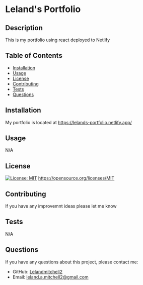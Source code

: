 # Leland's Portfolio

  ## Description
  This is my portfolio using react deployed to Netlify

  ## Table of Contents
  * [Installation](#installation)
  * [Usage](#usage)
  * [License](#license)
  * [Contributing](#contributing)
  * [Tests](#tests)
  * [Questions](#questions)

  ## Installation
  My portfolio is located at https://lelands-portfolio.netlify.app/

  ## Usage
  N/A

  ## License
  [![License: MIT](https://img.shields.io/badge/License-MIT-yellow.svg)](https://opensource.org/licenses/MIT)
  https://opensource.org/licenses/MIT

  ## Contributing
  If you have any improvemnt ideas please let me know

  ## Tests
  N/A

  ## Questions
  If you have any questions about this project, please contact me:
  
  * GitHub: [Lelandmitchell2](https://github.com/Lelandmitchell2)
  * Email: leland.a.mitchell2@gmail.com


